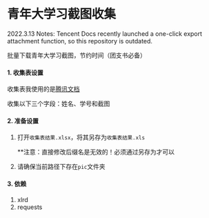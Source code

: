 # 青年大学习截图收集

2022.3.13 Notes: Tencent Docs recently launched a one-click export attachment function, so this repository is outdated.

批量下载青年大学习截图，节约时间（团支书必备）

#### 1. 收集表设置

收集表我使用的是[腾讯文档](https://docs.qq.com/)

收集以下三个字段：姓名、学号和截图

#### 2. 准备设置

1. 打开`收集表结果.xlsx`，将其另存为`收集表结果.xls`

   **注意：直接修改后缀名是无效的！必须通过另存为才可以

2. 请确保当前路径下存在`pic`文件夹

#### 3. 依赖

1. xlrd
2. requests
